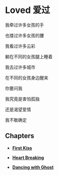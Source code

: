 # Loved 爱过

我牵过许多女孩的手

也搂过许多女孩的腰

我看过许多云彩

躺在不同的女孩腿上睡着

我去过许多城市

在不同的女孩身边醒来



你要问我 

我究竟是害怕孤独

还是渴望爱情

我不敢确定


## Chapters 

- [**First Kiss**](./what-is-love-1.md)

- [**Heart Breaking**](./what-is-love-2.md)

- [**Dancing with Ghost**](./what-is-love-3.md)
